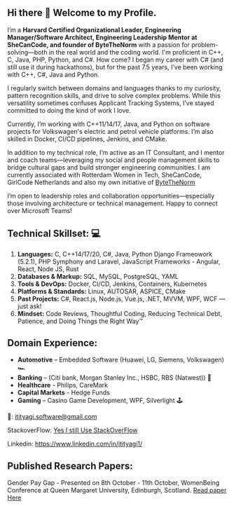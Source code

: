 ## Hi there 👋 Welcome to my Profile. 
I’m a <b>Harvard Certified Organizational Leader, Engineering Manager/Software Architect, Engineering Leadership Mentor at SheCanCode, and founder of ByteTheNorm</b> with a passion for problem-solving—both in the real world and the coding world. I'm proficient in C++, C, Java, PHP, Python, and C#.
How come? I began my career with C# (and still use it during hackathons), but for the past 7.5 years, I’ve been working with C++, C#, Java and Python.

I regularly switch between domains and languages thanks to my curiosity, pattern recognition skills, and drive to solve complex problems. While this versatility sometimes confuses Applicant Tracking Systems, I’ve stayed committed to doing the kind of work I love.

Currently, I’m working with C++11/14/17, Java, and Python on software projects for Volkswagen's electric and petrol vehicle platforms. I’m also skilled in Docker, CI/CD pipelines, Jenkins, and CMake.

In addition to my technical role, I’m active as an IT Consultant, and I mentor and coach teams—leveraging my social and people management skills to bridge cultural gaps and build stronger engineering communities.
I am currently associated with Rotterdam Women in Tech, SheCanCode, GirlCode Netherlands and also my own initiative of <a href = "https://incredibleiti.github.io/bytethenorm/" >ByteTheNorm </a>

I’m open to leadership roles and collaboration opportunities—especially those involving architecture or technical management. Happy to connect over Microsoft Teams!

## Technical Skillset: 💻
1. **Languages:** C, C++14/17/20, C#, Java, Python Django Frameowork (5.2.1), PHP Symphony and Laravel, JavaScript Frameworks - Angular, React, Node JS, Rust
2. **Databases & Markup:** SQL, MySQL, PostgreSQL, YAML
3. **Tools & DevOps:** Docker, CI/CD, Jenkins, Containers, Kubernetes
4. **Platforms & Standards:** Linux, AUTOSAR, ASPICE, CMake
5. **Past Projects:** C#, React.js, Node.js, Vue.js, .NET, MVVM, WPF, WCF — just ask!
6. **Mindset:** Code Reviews, Thoughtful Coding, Reducing Technical Debt, Patience, and Doing Things the Right Way™

## Domain Experience:
* **Automotive** – Embedded Software (Huawei, LG, Siemens, Volkswagen) 🏎️
* **Banking** – (Citi bank, Morgan Stanley Inc., HSBC, RBS (Natwest)) 🏦
* **Healthcare** - Philips, CareMark 
* **Capital Markets** - Hedge Funds
* **Gaming** – Casino Game Development, WPF, Silverlight 🕹️

📧: itityagi.software@gmail.com

StackoverFlow: <a href="https://stackoverflow.com/users/1667562/iti-tyagi"> Yes I still Use StackOverFlow </a>

Linkedin: https://www.linkedin.com/in/itityagi1/

## Published Research Papers:
Gender Pay Gap - Presented on 8th October - 11th October, WomenBeing Conference at Queen Margaret University, Edinburgh, Scotland. <a href="https://github.com/incredibleiti/incredibleiti/blob/main/assets/Gender%20Pay%20Gap%20-%20Paper.pdf"> Read paper Here </a>

